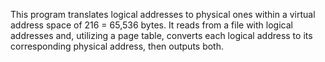 This program translates logical addresses to physical ones within a virtual address space of 216 = 65,536 bytes. It reads from a file with logical addresses and, utilizing a page table, converts each logical address to its corresponding physical address, then outputs both.
